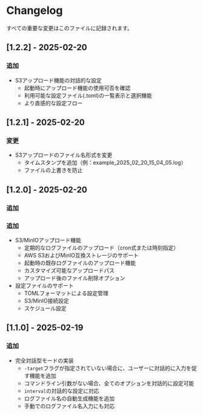 # Changelog
すべての重要な変更はこのファイルに記録されます。
## [1.2.2] - 2025-02-20
### 追加
- S3アップロード機能の対話的な設定
  - 起動時にアップロード機能の使用可否を確認
  - 利用可能な設定ファイル(.toml)の一覧表示と選択機能
  - より直感的な設定フロー

## [1.2.1] - 2025-02-20
### 変更
- S3アップロードのファイル名形式を変更
  - タイムスタンプを追加（例：example_2025_02_20_15_04_05.log）
  - ファイルの上書きを防止

## [1.2.0] - 2025-02-20
### 追加
### 追加
- S3/MinIOアップロード機能
  - 定期的なログファイルのアップロード（cron式または時刻指定）
  - AWS S3およびMinIO互換ストレージのサポート
  - 起動時の既存ログファイルのアップロード機能
  - カスタマイズ可能なアップロードパス
  - アップロード後のファイル削除オプション
- 設定ファイルのサポート
  - TOMLフォーマットによる設定管理
  - S3/MinIO接続設定
  - スケジュール設定

## [1.1.0] - 2025-02-19
### 追加
- 完全対話型モードの実装
  - `-target`フラグが指定されていない場合に、ユーザーに対話的に入力を促す機能を追加
  - コマンドライン引数がない場合、全てのオプションを対話的に設定可能
  - `interval`の対話的な設定に対応
  - ログファイル名の自動生成機能を追加
  - 手動でのログファイル名入力にも対応